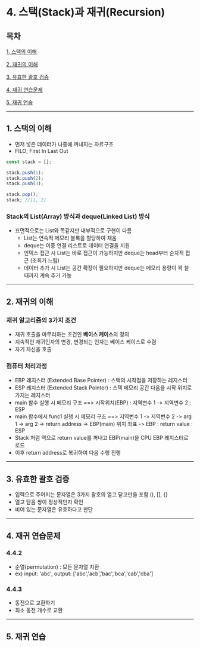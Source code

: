 # 4. 스택(Stack)과 재귀(Recursion)

## 목차


[1. 스택의 이해](#1)

[2. 재귀의 이해](#2)

[3. 유효한 괄호 검증](#3)

[4. 재귀 연습문제](#4)

[5. 재귀 연습](#5)

---

## 1. 스택의 이해<a id="1"></a>
- 먼저 넣은 데이터가 나중에 꺼내지는 자료구조
- FILO; First In Last Out

```js
const stack = [];

stack.push(1);
stack.push(2);
stack.push(3);

stack.pop();
stack; //[1, 2]
```

### Stack의 List(Array) 방식과 deque(Linked List) 방식
- 표면적으로는 List와 똑같지만 내부적으로 구현이 다름
  - List는 연속적 메모리 블록을 할당하여 채움
  - deque는 이중 연결 리스트로 데이터 연결을 지원
  - 인덱스 접근 시 List는 바로 접근이 가능하지만 deque는 head부터 순차적 접근 (조회가 느림)
  - 데이터 추가 시 List는 공간 확장이 필요하지만 deque는 메모리 용량이 꽉 찰 때까지 계속 추가 가능

---

## 2. 재귀의 이해<a id="2"></a>

### 재귀 알고리즘의 3가지 조건
- 재귀 호출을 마무리하는 조건인 **베이스 케이스**의 정의
- 지속적인 재귀인자의 변경, 변경되는 인자는 베이스 케이스로 수렴
- 자기 자신을 호출

### 컴퓨터 처리과정
- EBP 레지스터 (Extended Base Pointer) : 스택의 시작점을 저장하는 레지스터
- ESP 레지스터 (Extended Stack Pointer) : 스택 메모리 공간 다음을 시작 위치로 가지는 레지스터
- main 함수 실행 시 메모리 구조 ==> 시작위치(EBP) : 지역변수 1 -> 지역변수 2 : ESP
- main 함수에서 func1 실행 시 메모리 구조 ==> 지역변수 1 -> 지역변수 2 -> arg 1 -> arg 2 -> return address -> EBP(main) 위치 좌표 -> EBP : return value : ESP
- Stack 처럼 역으로 return value를 꺼내고 EBP(main)을 CPU EBP 레지스터로 로드
- 이후 return address로 복귀하여 다음 수행 진행

---

## 3. 유효한 괄호 검증<a id="3"></a>
- 입력으로 주어지는 문자열은 3가지 괄호의 열고 닫고만을 포함 (), [], {}
- 열고 닫음 쌍이 정상적인지 확인
- 비어 있는 문자열은 유효하다고 판단
---

## 4. 재귀 연습문제<a id="4"></a>

### 4.4.2
- 순열(permutation) : 모든 문자열 치환
- ex) input: 'abc', output: ['abc','acb','bac','bca','cab','cba']

### 4.4.3
- 동전으로 교환하기
- 최소 동전 개수로 교환
---

## 5. 재귀 연습<a id="5"></a>
